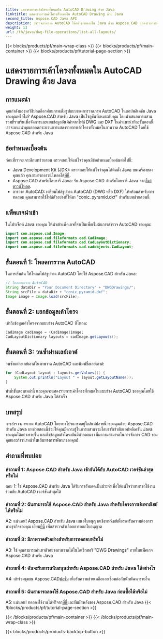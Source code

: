```yaml
---
title: แสดงรายการเค้าโครงทั้งหมดใน AutoCAD Drawing ด้วย Java
linktitle: แสดงรายการเค้าโครงทั้งหมดใน AutoCAD Drawing ด้วย Java
second_title: Aspose.CAD Java API
description: สำรวจภาพวาด AutoCAD ได้อย่างง่ายดายใน Java ด้วย Aspose.CAD แสดงรายการเค้าโครงทั้งหมด ดึงข้อมูลอันมีค่า ดาวน์โหลดเดี๋ยวนี้เพื่อการบูรณาการที่ราบรื่น!
weight: 11
url: /th/java/dwg-file-operations/list-all-layouts/
---
```


{{< blocks/products/pf/main-wrap-class >}}
{{< blocks/products/pf/main-container >}}
{{< blocks/products/pf/tutorial-page-section >}}

# แสดงรายการเค้าโครงทั้งหมดใน AutoCAD Drawing ด้วย Java

## การแนะนำ

คุณกำลังมองหาวิธีปลดล็อกศักยภาพเต็มรูปแบบของการวาดภาพ AutoCAD ในแอปพลิเคชัน Java ของคุณหรือไม่? Aspose.CAD สำหรับ Java เป็นโซลูชันที่เหมาะกับคุณ โดยนำเสนอการผสานรวมที่ราบรื่นเพื่อจัดการและแยกข้อมูลอันมีค่าจากไฟล์ DWG และ DXF ในคำแนะนำทีละขั้นตอนนี้ เราจะแนะนำคุณตลอดกระบวนการแสดงรายการเค้าโครงทั้งหมดในภาพวาด AutoCAD โดยใช้ Aspose.CAD สำหรับ Java

## ข้อกำหนดเบื้องต้น

ก่อนที่เราจะเจาะลึกบทช่วยสอน ตรวจสอบให้แน่ใจว่าคุณมีข้อกำหนดเบื้องต้นต่อไปนี้:
- Java Development Kit (JDK): ตรวจสอบให้แน่ใจว่าคุณได้ติดตั้ง Java บนเครื่องของคุณแล้ว คุณสามารถดาวน์โหลดได้[ที่นี่](https://www.oracle.com/java/technologies/javase-downloads.html).
-  Aspose.CAD สำหรับไลบรารี Java: รับ Aspose.CAD สำหรับไลบรารี Java จาก[ลิ้งค์ดาวน์โหลด](https://releases.aspose.com/cad/java/).
- การวาด AutoCAD: เตรียมไฟล์รูปวาด AutoCAD (DWG หรือ DXF) ให้พร้อมสำหรับการทดสอบ คุณสามารถใช้ไฟล์ตัวอย่างที่ให้มา "conic_pyramid.dxf" สำหรับบทช่วยสอนนี้

## แพ็คเกจนำเข้า

ในโปรเจ็กต์ Java ของคุณ ให้นำเข้าแพ็คเกจที่จำเป็นเพื่อเริ่มต้นการสำรวจ AutoCAD ของคุณ:

```java
import com.aspose.cad.Image;
import com.aspose.cad.fileformats.cad.CadImage;
import com.aspose.cad.fileformats.cad.CadLayoutDictionary;
import com.aspose.cad.fileformats.cad.cadobjects.CadLayout;
```

## ขั้นตอนที่ 1: โหลดการวาด AutoCAD

ในการเริ่มต้น ให้โหลดไฟล์รูปวาด AutoCAD โดยใช้ Aspose.CAD สำหรับ Java:

```java
// โหลดภาพวาด AutoCAD
String dataDir = "Your Document Directory" + "DWGDrawings/";
String srcFile = dataDir + "conic_pyramid.dxf";
Image image = Image.load(srcFile);
```

## ขั้นตอนที่ 2: แยกข้อมูลเค้าโครง

เข้าถึงข้อมูลเค้าโครงจากแบบร่าง AutoCAD ที่โหลด:

```java
CadImage cadImage = (CadImage)image;
CadLayoutDictionary layouts = cadImage.getLayouts();
```

## ขั้นตอนที่ 3: วนซ้ำผ่านเลย์เอาต์

วนซ้ำแต่ละเลย์เอาต์ในภาพวาด AutoCAD และพิมพ์ชื่อเลย์เอาต์:

```java
for (CadLayout layout : layouts.getValues()) {
    System.out.println("Layout " + layout.getLayoutName());
}
```

ทำซ้ำขั้นตอนเหล่านี้ และคุณจะแสดงรายการเค้าโครงทั้งหมดในแบบร่าง AutoCAD ของคุณโดยใช้ Aspose.CAD สำหรับ Java ได้สำเร็จ

## บทสรุป

การสำรวจภาพวาด AutoCAD โดยทางโปรแกรมอยู่ใกล้แค่ปลายนิ้วของคุณด้วย Aspose.CAD สำหรับ Java บทช่วยสอนนี้ช่วยให้คุณมีความรู้ในการผสานรวมไลบรารีเข้ากับแอปพลิเคชัน Java ของคุณได้อย่างราบรื่น และดึงข้อมูลเค้าโครงอันมีค่าออกมา เพิ่มความสามารถในการจัดการ CAD ของคุณและก้าวนำหน้าในเส้นทางการพัฒนาของคุณ!

## คำถามที่พบบ่อย

### คำถามที่ 1: Aspose.CAD สำหรับ Java เข้ากันได้กับ AutoCAD เวอร์ชันล่าสุดหรือไม่

ตอบ 1: ใช่ Aspose.CAD สำหรับ Java ได้รับการอัพเดตเป็นประจำเพื่อให้แน่ใจว่าสามารถใช้งานร่วมกับ AutoCAD เวอร์ชันล่าสุดได้

### คำถามที่ 2: ฉันสามารถใช้ Aspose.CAD สำหรับ Java สำหรับโครงการเชิงพาณิชย์ได้หรือไม่

 A2: แน่นอน! Aspose.CAD สำหรับ Java เสนอใบอนุญาตเชิงพาณิชย์เพื่อรองรับความต้องการทางธุรกิจของคุณ เยี่ยม[ที่นี่](https://purchase.aspose.com/buy) เพื่อสำรวจตัวเลือกการออกใบอนุญาต

### คำถามที่ 3: มีภาพวาดตัวอย่างสำหรับการทดสอบหรือไม่

A3: ใช่ คุณสามารถค้นหาตัวอย่างภาพวาดได้ในไดเร็กทอรี "DWG Drawings" ภายในแพ็คเกจ Aspose.CAD สำหรับ Java

### คำถามที่ 4: ฉันจะรับการสนับสนุนสำหรับ Aspose.CAD สำหรับ Java ได้อย่างไร

 A4: เข้าร่วมชุมชน Aspose.CAD[ฟอรั่ม](https://forum.aspose.com/c/cad/19) เพื่อรับความช่วยเหลือและเชื่อมต่อกับนักพัฒนารายอื่น

### คำถามที่ 5: ฉันสามารถลองใช้ Aspose.CAD สำหรับ Java ก่อนซื้อได้หรือไม่

 A5: แน่นอน! ทดลองใช้งานได้ฟรีจาก[ที่นี่](https://releases.aspose.com/)และสัมผัสพลังของ Aspose.CAD สำหรับ Java
{{< /blocks/products/pf/tutorial-page-section >}}

{{< /blocks/products/pf/main-container >}}
{{< /blocks/products/pf/main-wrap-class >}}

{{< blocks/products/products-backtop-button >}}
